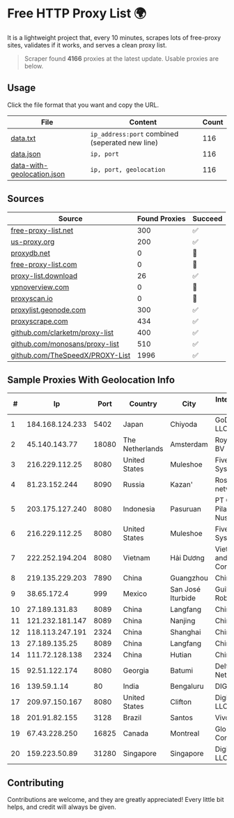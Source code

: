 
# Free HTTP Proxy List 🌍

It is a lightweight project that, every 10 minutes, scrapes lots of free-proxy sites, validates if it works, and serves a clean proxy list.


> Scraper found **4166** proxies at the latest update. Usable proxies are below.

## Usage

Click the file format that you want and copy the URL.


|File|Content|Count|
|----|-------|-----|
|[data.txt](https://raw.githubusercontent.com/themiralay/Proxy-List-World/master/data.txt)|`ip_address:port` combined (seperated new line)|116|
|[data.json](https://raw.githubusercontent.com/themiralay/Proxy-List-World/master/data.json)|`ip, port`|116|
|[data-with-geolocation.json](https://raw.githubusercontent.com/themiralay/Proxy-List-World/master/data-with-geolocation.json)|`ip, port, geolocation`|116|

## Sources

|Source|Found Proxies|Succeed|
|------|-------------|-------|
|[free-proxy-list.net](https://free-proxy-list.net)|300|✅|
|[us-proxy.org](https://www.us-proxy.org)|200|✅|
|[proxydb.net](http://proxydb.net)|0|🚫|
|[free-proxy-list.com](https://free-proxy-list.com/?page=&port=&type%5B%5D=http&type%5B%5D=https&up_time=0&search=Search)|0|🚫|
|[proxy-list.download](https://www.proxy-list.download/HTTP)|26|✅|
|[vpnoverview.com](https://vpnoverview.com/privacy/anonymous-browsing/free-proxy-servers)|0|🚫|
|[proxyscan.io](https://www.proxyscan.io)|0|🚫|
|[proxylist.geonode.com](https://proxylist.geonode.com/api/proxy-list?limit=300&page=1&sort_by=lastChecked&sort_type=desc&protocols=http,https)|300|✅|
|[proxyscrape.com](https://api.proxyscrape.com/v2/?request=displayproxies&protocol=http&timeout=10000&country=all&ssl=all&anonymity=all)|434|✅|
|[github.com/clarketm/proxy-list](https://raw.githubusercontent.com/clarketm/proxy-list/master/proxy-list-raw.txt)|400|✅|
|[github.com/monosans/proxy-list](https://raw.githubusercontent.com/monosans/proxy-list/main/proxies/http.txt)|510|✅|
|[github.com/TheSpeedX/PROXY-List](https://raw.githubusercontent.com/TheSpeedX/PROXY-List/master/http.txt)|1996|✅|


## Sample Proxies With Geolocation Info

|#|Ip|Port|Country|City|Internet Service Provider|
|-|--|----|-------|----|-------------------------|
|1|184.168.124.233|5402|Japan|Chiyoda|GoDaddy.com, LLC|
|2|45.140.143.77|18080|The Netherlands|Amsterdam|RoyaleHosting BV|
|3|216.229.112.25|8080|United States|Muleshoe|Five Area Systems, LLC|
|4|81.23.152.244|8090|Russia|Kazan'|Rostelecom networks|
|5|203.175.127.240|8080|Indonesia|Pasuruan|PT Cubiespot Pilar Data Nusantara|
|6|216.229.112.25|8080|United States|Muleshoe|Five Area Systems, LLC|
|7|222.252.194.204|8080|Vietnam|Hải Dương|VietNam Post and Telecom Corporation|
|8|219.135.229.203|7890|China|Guangzhou|Chinanet|
|9|38.65.172.4|999|Mexico|San José Iturbide|Guillermo Robles Ramirez|
|10|27.189.131.83|8089|China|Langfang|Chinanet|
|11|121.232.181.147|8089|China|Nanjing|Chinanet|
|12|118.113.247.191|2324|China|Shanghai|Chinanet|
|13|27.189.135.25|8089|China|Langfang|Chinanet|
|14|111.72.128.138|2324|China|Hutian|Chinanet|
|15|92.51.122.174|8080|Georgia|Batumi|Deltanet-net Network|
|16|139.59.1.14|80|India|Bengaluru|DIGITALOCEAN|
|17|209.97.150.167|8080|United States|Clifton|DigitalOcean, LLC|
|18|201.91.82.155|3128|Brazil|Santos|Vivo|
|19|67.43.228.250|16825|Canada|Montreal|GloboTech Communications|
|20|159.223.50.89|31280|Singapore|Singapore|DigitalOcean, LLC|



## Contributing

Contributions are welcome, and they are greatly appreciated! Every
little bit helps, and credit will always be given.

